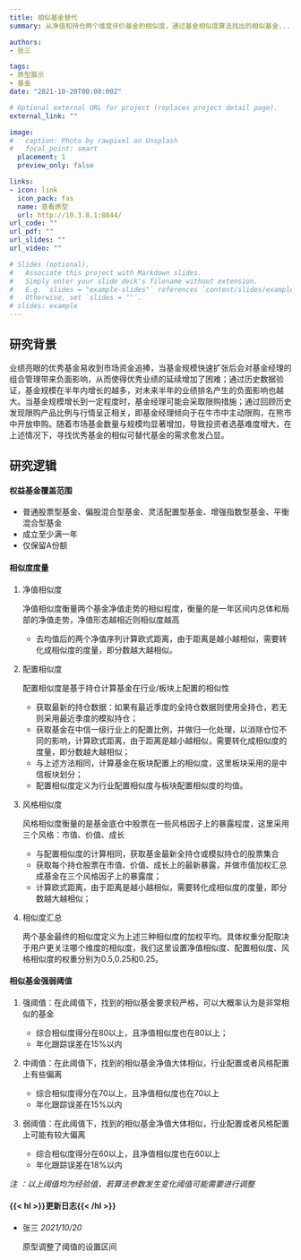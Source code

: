 ```yaml
---
title: 相似基金替代
summary: 从净值和持仓两个维度评价基金的相似度，通过基金相似度算法找出的相似基金...

authors:
- 张三

tags:
- 原型展示
- 基金
date: "2021-10-20T00:00:00Z"

# Optional external URL for project (replaces project detail page).
external_link: ""

image:
#   caption: Photo by rawpixel on Unsplash
#   focal_point: smart
  placement: 1
  preview_only: false

links:
- icon: link
  icon_pack: fas
  name: 查看原型
  url: http://10.3.8.1:8844/
url_code: ""
url_pdf: ""
url_slides: ""
url_video: ""

# Slides (optional).
#   Associate this project with Markdown slides.
#   Simply enter your slide deck's filename without extension.
#   E.g. `slides = "example-slides"` references `content/slides/example-slides.md`.
#   Otherwise, set `slides = ""`.
# slides: example
---
```


## 研究背景

业绩亮眼的优秀基金易收到市场资金追捧，当基金规模快速扩张后会对基金经理的组合管理带来负面影响，从而使得优秀业绩的延续增加了困难；通过历史数据验证，基金规模在半年内增长的越多，对未来半年的业绩排名产生的负面影响也越大。当基金规模增长到一定程度时，基金经理可能会采取限购措施；通过回顾历史发现限购产品比例与行情呈正相关，即基金经理倾向于在牛市中主动限购，在熊市中开放申购。随着市场基金数量与规模均显著增加，导致投资者选基难度增大，在上述情况下，寻找优秀基金的相似可替代基金的需求愈发凸显。

## 研究逻辑

#### 权益基金覆盖范围

  - 普通股票型基金、偏股混合型基金、灵活配置型基金、增强指数型基金、平衡混合型基金
  - 成立至少满一年
  - 仅保留A份额

#### 相似度度量


1. 净值相似度

    净值相似度衡量两个基金净值走势的相似程度，衡量的是一年区间内总体和局部的净值走势，净值形态越相近则相似度越高

    - 去均值后的两个净值序列计算欧式距离，由于距离是越小越相似，需要转化成相似度的度量，即分数越大越相似。

2. 配置相似度

    配置相似度是基于持仓计算基金在行业/板块上配置的相似性

    - 获取最新的持仓数据：如果有最近季度的全持仓数据则使用全持仓，若无则采用最近季度的模拟持仓；
    - 获取基金在中信一级行业上的配置比例，并做归一化处理，以消除仓位不同的影响，计算欧式距离，由于距离是越小越相似，需要转化成相似度的度量，即分数越大越相似；
    - 与上述方法相同，计算基金在板块配置上的相似度，这里板块采用的是中信板块划分；
    - 配置相似度定义为行业配置相似度与板块配置相似度的均值。

3. 风格相似度

    风格相似度衡量的是基金底仓中股票在一些风格因子上的暴露程度，这里采用三个风格：市值、价值、成长

    - 与配置相似度的计算相同，获取基金最新全持仓或模拟持仓的股票集合
    - 获取每个持仓股票在市值、价值、成长上的最新暴露，并做市值加权汇总成基金在三个风格因子上的暴露度；
    - 计算欧式距离，由于距离是越小越相似，需要转化成相似度的度量，即分数越大越相似；

 4. 相似度汇总

    两个基金最终的相似度定义为上述三种相似度的加权平均。具体权重分配取决于用户更关注哪个维度的相似度，我们这里设置净值相似度、配置相似度、风格相似度的权重分别为0.5,0.25和0.25。

#### 相似基金强弱阈值

1. 强阈值：在此阈值下，找到的相似基金要求较严格，可以大概率认为是非常相似的基金
    - 综合相似度得分在80以上，且净值相似度也在80以上；
    - 年化跟踪误差在15%以内

2. 中阈值：在此阈值下，找到的相似基金净值大体相似，行业配置或者风格配置上有些偏离
    - 综合相似度得分在70以上，且净值相似度也在70以上
    - 年化跟踪误差在15%以内

3. 弱阈值：在此阈值下，找到的相似基金净值大体相似，行业配置或者风格配置上可能有较大偏离
    - 综合相似度得分在60以上，且净值相似度也在60以上
    - 年化跟踪误差在18%以内

*注 ：以上阈值均为经验值，若算法参数发生变化阈值可能需要进行调整*

#### {{< hl >}}更新日志{{< /hl >}}

- 张三 *2021/10/20*

  原型调整了阈值的设置区间